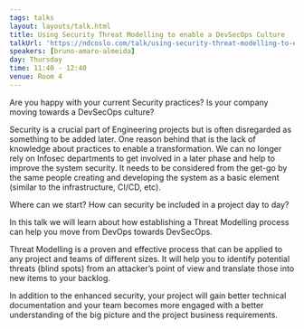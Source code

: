 ```yaml
---
tags: talks
layout: layouts/talk.html
title: Using Security Threat Modelling to enable a DevSecOps Culture
talkUrl: 'https://ndcoslo.com/talk/using-security-threat-modelling-to-enable-a-devsecops-culture/'
speakers: [bruno-amaro-almeida]
day: Thursday
time: 11:40 - 12:40
venue: Room 4
---
```

Are you happy with your current Security practices? Is your company moving towards a DevSecOps culture?

Security is a crucial part of Engineering projects but is often disregarded as something to be added later. One reason behind that is the lack of knowledge about practices to enable a transformation. We can no longer rely on Infosec departments to get involved in a later phase and help to improve the system security. It needs to be considered from the get-go by the same people creating and developing the system as a basic element (similar to the infrastructure, CI/CD, etc).

Where can we start? How can security be included in a project day to day?

In this talk we will learn about how establishing a Threat Modelling process can help you move from DevOps towards DevSecOps.

Threat Modelling is a proven and effective process that can be applied to any project and teams of different sizes. It will help you to identify potential threats (blind spots) from an attacker’s point of view and translate those into new items to your backlog.

In addition to the enhanced security, your project will gain better technical documentation and your team becomes more engaged with a better understanding of the big picture and the project business requirements.